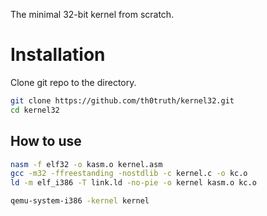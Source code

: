 The minimal 32-bit kernel from scratch.


# **Installation**

Clone git repo to the directory.

```bash
git clone https://github.com/th0truth/kernel32.git
cd kernel32
```

## **How to use**

```bash
nasm -f elf32 -o kasm.o kernel.asm
gcc -m32 -ffreestanding -nostdlib -c kernel.c -o kc.o
ld -m elf_i386 -T link.ld -no-pie -o kernel kasm.o kc.o

qemu-system-i386 -kernel kernel
```


